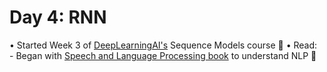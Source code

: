 # **Day 4: RNN**  
• Started Week 3 of [DeepLearningAI's](https://www.coursera.org/learn/nlp-sequence-models/home/welcome) Sequence Models course 🔄 
• Read:  
      - Began with [Speech and Language Processing book](https://www.notion.so/100DaysofML-1b0500643b73802a81bdfe1e9c40dd8b) to understand NLP  📖  

